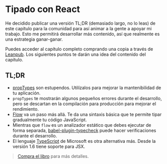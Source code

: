 # Tipado con React

He decidido publicar una versión TL;DR (demasiado largo, no lo leas) de este capítulo para la comunidad para así animar a la gente a apoyar mi trabajo. Esto me permitirá desarrollar más contenido, así que realmente es una estrategia ganar-ganar.

Puedes acceder al capítulo completo comprando una copia a través de [Leanpub](https://leanpub.com/survivejs_react). Los siguientes puntos te darán una idea del contenido del capítulo.

## TL;DR

* [propTypes](https://facebook.github.io/react/docs/reusable-components.html) son estupendos. Utilízalos para mejorar la mantenibilidad de tu aplicación.
* `propTypes` te mostrarán algunos pequeños errores durante el desarrollo, pero se descartan en la compilación para producción para mejorar el rendimiento.
* [Flow](http://flowtype.org) va un paso más allá. Te da una sintaxis básica que te permite tipar gradualmente tu código JavaScript.
* Mientras que `flow` es un analizador estático que debes ejecutar de forma separada, [babel-plugin-typecheck](https://github.com/codemix/babel-plugin-typecheck) puede hacer verificaciones durante el desarrollo.
* El lenguaje [TypeScript](http://www.typescriptlang.org/) de Microsoft es otra alternativa más. Desde la versión 1.6 tiene soporte para JSX.

> [Compra el libro](https://leanpub.com/survivejs-react) para más detalles.
